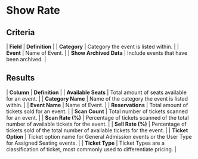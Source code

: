 # Show Rate

## Criteria

| **Field** | **Definition** |
| **Category** | Category the event is listed within. |
| **Event** | Name of Event. |
| **Show Archived Data** | Include events that have been archived. |

## Results

| **Column** | **Definition** |
| **Available Seats** | Total amount of seats available for an event. |
| **Category Name** | Name of the category the event is listed within. |
| **Event Name** | Name of Event. |
| **Reservations** | Total amount of tickets sold for an event. |
| **Scan Count** | Total number of tickets scanned for an event. |
| **Scan Rate \(%\)** | Percentage of tickets scanned of the total number of available tickets for the event. |
| **Sell Rate \(%\)** | Percentage of tickets sold of the total number of available tickets for the event. |
| **Ticket Option** | Ticket option name for General Admission events or the User Type for Assigned Seating events. |
| **Ticket Type** | Ticket Types are a classification of ticket, most commonly used to differentiate pricing. |
